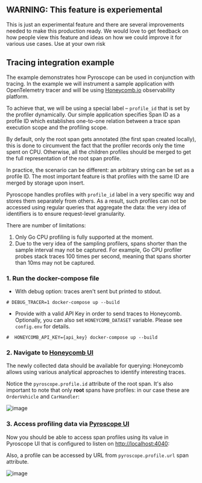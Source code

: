 ## WARNING: This feature is experiemental
This is just an experimental feature and there are several improvements needed to make this production ready. We would love to get feedback on how people view this feature and ideas on how we could improve it for various use cases. Use at your own risk


## Tracing integration example

The example demonstrates how Pyroscope can be used in conjunction with tracing.
In the example we will instrument a sample application with OpenTelemetry tracer and
will be using [Honeycomb.io](https://www.honeycomb.io) observability platform.

To achieve that, we will be using a special label – `profile_id` that is set by the profiler
dynamically. Our simple application specifies Span ID as a profile ID which establishes
one-to-one relation between a trace span execution scope and the profiling scope.

By default, only the root span gets annotated (the first span created locally), this is done to
circumvent the fact that the profiler records only the time spent on CPU. Otherwise, all the
children profiles should be merged to get the full representation of the root span profile.

In practice, the scenario can be different: an arbitrary string can be set as a profile ID.
The most important feature is that profiles with the same ID are merged by storage upon insert.

Pyroscope handles profiles with `profile_id` label in a very specific way and stores them
separately from others. As a result, such profiles can not be accessed using regular queries
that aggregate the data: the very idea of identifiers is to ensure request-level granularity.

There are number of limitations:

1.  Only Go CPU profiling is fully supported at the moment.
2.  Due to the very idea of the sampling profilers, spans shorter than the sample interval may
    not be captured. For example, Go CPU profiler probes stack traces 100 times per second,
    meaning that spans shorter than 10ms may not be captured.

### 1. Run the docker-compose file

- With debug option: traces aren't sent but printed to stdout.

```
# DEBUG_TRACER=1 docker-compose up --build
```

- Provide with a valid API Key in order to send traces to Honeycomb. Optionally, you can also set `HONEYCOMB_DATASET` variable. Please see `config.env` for details.

```
#  HONEYCOMB_API_KEY={api_key} docker-compose up --build
```

### 2. Navigate to [Honeycomb UI](https://ui.honeycomb.io)

The newly collected data should be available for querying: Honeycomb allows using various analytical approaches to identify interesting traces.

Notice the `pyroscope.profile.id` attribute of the root span. It's also important to note that only **root** spans have
profiles: in our case these are `OrderVehicle` and `CarHandler`:

![image](https://user-images.githubusercontent.com/12090599/151227147-70575e5c-e889-4296-8df4-6188b4b550be.png)

### 3. Access profiling data via [Pyroscope UI](`http://localhost:4040`)

Now you should be able to access span profiles using its value in Pyroscope UI that is configured to listen on [http://localhost:4040](http://localhost:4040):

Also, a profile can be accessed by URL from `pyroscope.profile.url` span attribute.

![image](https://user-images.githubusercontent.com/12090599/151227182-bf09689b-b860-49f5-aebd-9583278125ce.png)
